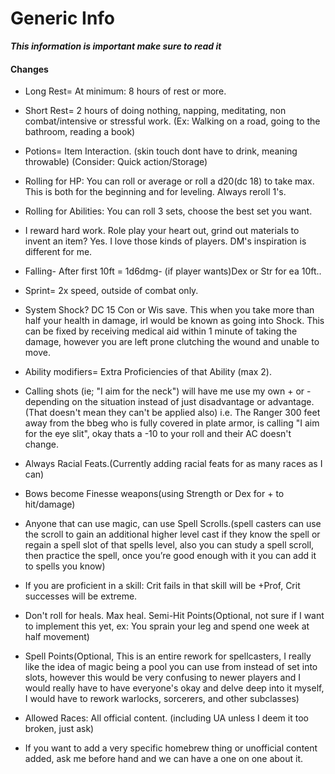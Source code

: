 # Generic Info
**_This information is important make sure to read it_**
#### Changes
* Long Rest= At minimum: 8 hours of rest or more. 

* Short Rest= 2 hours of doing nothing, napping, meditating, non combat/intensive or stressful work. (Ex: Walking on a road, going to the bathroom, reading a book)

* Potions= Item Interaction. (skin touch dont have to drink, meaning throwable)
(Consider: Quick action/Storage)

* Rolling for HP: You can roll or average or roll a d20(dc 18) to take max. This is both for the beginning and for leveling. Always reroll 1's.

* Rolling for Abilities: You can roll 3 sets, 
choose the best set you want.

* I reward hard work. Role play your heart out, grind out materials to invent an item? Yes. I love those kinds of players. DM's inspiration is different for me.

* Falling- After first 10ft = 1d6dmg- (if player wants)Dex or Str for ea 10ft..

* Sprint= 2x speed, outside of combat only.

* System Shock? DC 15 Con or Wis save. This when you take more than half your health in damage, irl would be known as going into Shock. This can be fixed by receiving medical aid within 1 minute of taking the damage, however you are left prone clutching the wound and unable to move.

* Ability modifiers= Extra Proficiencies of that Ability (max 2).

* Calling shots (ie; "I aim for the neck") will have me use my own + or - depending on the situation instead of just disadvantage or advantage. (That doesn't mean they can't be applied also) i.e. The Ranger 300 feet away from the bbeg who is fully covered in plate armor, is calling "I aim for the eye slit", okay thats a -10 to your roll and their AC doesn't change. 

* Always Racial Feats.(Currently adding racial feats for as many races as I can)

* Bows become Finesse weapons(using Strength or Dex for + to hit/damage)

* Anyone that can use magic, can use Spell Scrolls.(spell casters can use the scroll to gain an additional higher level cast if they know the spell or regain a spell slot of that spells level, also you can study a spell scroll, then practice the spell, once you’re good enough with it you can add it to spells you know)

* If you are proficient in a skill: Crit fails in that skill will  be +Prof, Crit successes will be extreme.

* Don't roll for heals. Max heal.
Semi-Hit Points(Optional, not sure if I want to implement this yet, ex: You sprain your leg and spend one week at half movement)

* Spell Points(Optional, This is an entire rework for spellcasters, I really like the idea of magic being a pool you can use from instead of set into slots, however this would be very confusing to newer players and I would really have to have everyone's okay and delve deep into it myself, I would have to rework warlocks, sorcerers, and other subclasses)

* Allowed Races: All official content. (including UA unless I deem it too broken, just ask)

* If you want to add a very specific homebrew thing or unofficial content added, ask me before hand and we can have a one on one about it.
